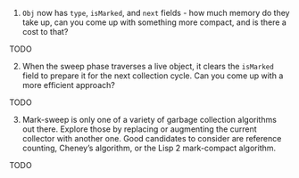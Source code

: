 1. `Obj` now has `type`, `isMarked`, and `next` fields - how much memory do they take up, can you come up with something more compact, and is there a cost to that?

TODO

2. When the sweep phase traverses a live object, it clears the `isMarked` field to prepare it for the next collection cycle. Can you come up with a more efficient approach?

TODO

3. Mark-sweep is only one of a variety of garbage collection algorithms out there. Explore those by replacing or augmenting the current collector with another one. Good candidates to consider are reference counting, Cheney’s algorithm, or the Lisp 2 mark-compact algorithm.

TODO
